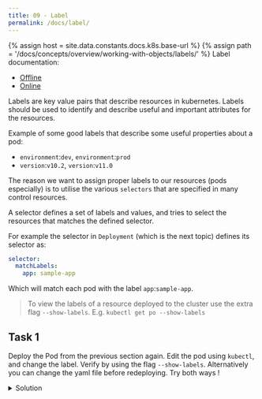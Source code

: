 ```yaml
---
title: 09 - Label
permalink: /docs/label/
---
```

{% assign host = site.data.constants.docs.k8s.base-url %}
{% assign path = '/docs/concepts/overview/working-with-objects/labels/' %}
Label documentation:
* [Offline]({{host.offline}}{{path}})
* [Online]({{host.online}}{{path}})

Labels are key value pairs that describe resources in kubernetes. Labels should be used to identify and describe useful and important attributes for the resources.

Example of some good labels that describe some useful properties about a pod:
- `environment`:`dev`, `environment`:`prod`
- `version`:`v10.2`, `version`:`v11.0`

The reason we want to assign proper labels to our resources (pods especially) is to utilise the various `selectors` that are specified in many control resources.

A selector defines a set of labels and values, and tries to select the resources that matches the defined selector.

For example the selector in `Deployment` (which is the next topic) defines its selector as:

```YAML
selector:
  matchLabels:
    app: sample-app
```
Which will match each pod with the label `app`:`sample-app`.

> To view the labels of a resource deployed to the cluster use the extra flag `--show-labels`. E.g. `kubectl get po --show-labels`

## Task 1
Deploy the Pod from the previous section again.
Edit the pod using `kubectl`, and change the label. Verify by using the flag `--show-labels`. Alternatively you can change the yaml file before redeploying. Try both ways !

<details>
 <summary>Solution</summary>
 <div markdown="1">

### Solution: Labels and pods

 - `kubectl edit/[pod-name]` opens a editor. Change the label there.
 - Or just edit the .yaml file in your favourite editor before redeploying.
 - Verify by `kubectl get po --show-labels`

 ```yaml
 kind: Pod
 metadata:
   name: myapp-pod
   labels:
     newLabel: helloWorld
```

 </div>
</details>
